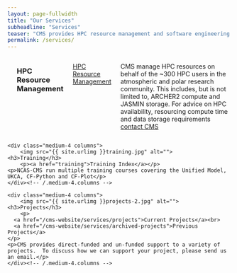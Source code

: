 ```yaml
---
layout: page-fullwidth
title: "Our Services"
subheadline: "Services"
teaser: "CMS provides HPC resource management and software engineering support for the UK atmospheric and polar science community, and delivers key underpinning infrastructure."
permalink: /services/
---
```

<!--more-->

<div class="row t30">
    <div class="medium-4 columns">
        <img src="{{ site.urlimg }}hpc-server-racks.jpg" alt="">
	<h3>HPC Resource Management</h3>
        <p><a href="hpc-resource-management">HPC Resource Management</a></p>
	<p>CMS manage HPC resources on behalf of the ~300 HPC users in the atmospheric and polar research community. 
           This includes, but is not limited to, ARCHER2 compute and JASMIN storage. 
           For advice on HPC availability, resourcing compute time and data storage requirements <a href="/cms-website/contact">contact CMS</a>
        </p> 
    </div><!-- /.medium-4.columns -->

    <div class="medium-4 columns">
        <img src="{{ site.urlimg }}training.jpg" alt="">
	<h3>Training</h3>
        <p><a href="training">Training Index</a></p>
	<p>NCAS-CMS run multiple training courses covering the Unified Model, UKCA, CF-Python and CF-Plot</p>
    </div><!-- /.medium-4.columns -->

    <div class="medium-4 columns">
        <img src="{{ site.urlimg }}projects-2.jpg" alt="">
	<h3>Projects</h3>
        <p>
	  <a href="/cms-website/services/projects">Current Projects</a><br>
	  <a href="/cms-website/services/archived-projects">Previous Projects</a>
	</p>
	<p>CMS provides direct-funded and un-funded support to a variety of projects.  To discuss how we can support your project, please send us an email.</p>
    </div><!-- /.medium-4.columns -->
</div><!-- /.row -->

